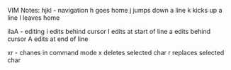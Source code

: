 VIM Notes: 
hjkl - navigation
 h goes home 
 j jumps down a line 
 k kicks up a line 
 l leaves home 



iIaA - editing
i edits behind cursor
I edits at start of line
a edits behind cursor
A edits at end of line



xr - chanes in command mode
x deletes selected char
r replaces selected char


